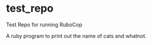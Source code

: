# test_repo
Test Repo for running RuboCop

A ruby program to print out the name of cats and whatnot. 
